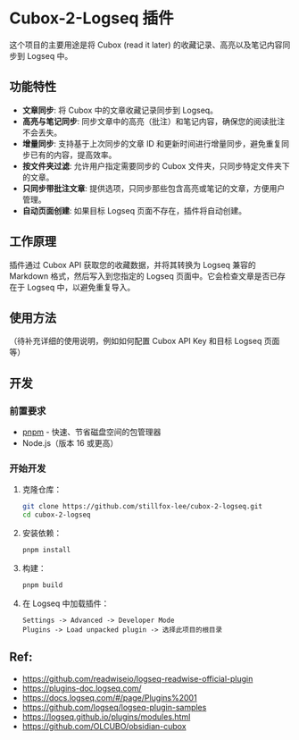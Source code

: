 # Cubox-2-Logseq 插件

这个项目的主要用途是将 Cubox (read it later) 的收藏记录、高亮以及笔记内容同步到 Logseq 中。

## 功能特性

- **文章同步**: 将 Cubox 中的文章收藏记录同步到 Logseq。
- **高亮与笔记同步**: 同步文章中的高亮（批注）和笔记内容，确保您的阅读批注不会丢失。
- **增量同步**: 支持基于上次同步的文章 ID 和更新时间进行增量同步，避免重复同步已有的内容，提高效率。
- **按文件夹过滤**: 允许用户指定需要同步的 Cubox 文件夹，只同步特定文件夹下的文章。
- **只同步带批注文章**: 提供选项，只同步那些包含高亮或笔记的文章，方便用户管理。
- **自动页面创建**: 如果目标 Logseq 页面不存在，插件将自动创建。

## 工作原理

插件通过 Cubox API 获取您的收藏数据，并将其转换为 Logseq 兼容的 Markdown 格式，然后写入到您指定的 Logseq 页面中。它会检查文章是否已存在于 Logseq 中，以避免重复导入。

## 使用方法

（待补充详细的使用说明，例如如何配置 Cubox API Key 和目标 Logseq 页面等）

## 开发

### 前置要求

- [pnpm](https://pnpm.io/) - 快速、节省磁盘空间的包管理器
- Node.js（版本 16 或更高）

### 开始开发

1. 克隆仓库：
   ```bash
   git clone https://github.com/stillfox-lee/cubox-2-logseq.git
   cd cubox-2-logseq
   ```

2. 安装依赖：
   ```bash
   pnpm install
   ```

3. 构建：
   ```bash
   pnpm build
   ```

4. 在 Logseq 中加载插件：
    ```
    Settings -> Advanced -> Developer Mode
    Plugins -> Load unpacked plugin -> 选择此项目的根目录
    ```

## Ref:

- <https://github.com/readwiseio/logseq-readwise-official-plugin>
- <https://plugins-doc.logseq.com/>
- <https://docs.logseq.com/#/page/Plugins%2001>
- <https://github.com/logseq/logseq-plugin-samples>
- <https://logseq.github.io/plugins/modules.html>
- <https://github.com/OLCUBO/obsidian-cubox>